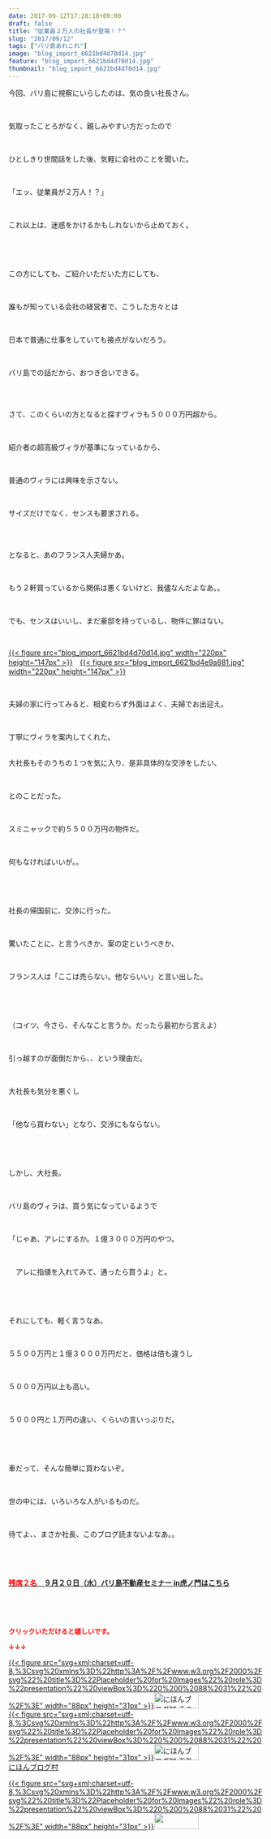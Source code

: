```yaml
---
date: 2017-09-12T17:28:18+09:00
draft: false
title: "従業員２万人の社長が登場！？"
slug: "2017/09/12"
tags: ["バリ島あれこれ"]
image: "blog_import_6621bd4d70d14.jpg"
feature: "blog_import_6621bd4d70d14.jpg"
thumbnail: "blog_import_6621bd4d70d14.jpg"
---
```

<p>今回、バリ島に視察にいらしたのは、気の良い社長さん。</p><p> </p><p>気取ったことろがなく、親しみやすい方だったので</p><p> </p><p>ひとしきり世間話をした後、気軽に会社のことを聞いた。</p><p> </p><p>「エッ、従業員が２万人！？」</p><p> </p><p>これ以上は、迷惑をかけるかもしれないから止めておく。</p><p> </p><p> </p><p>この方にしても、ご紹介いただいた方にしても、</p><p> </p><p>誰もが知っている会社の経営者で、こうした方々とは</p><p> </p><p>日本で普通に仕事をしていても接点がないだろう。</p><p> </p><p>バリ島での話だから、おつき合いできる。</p><p> </p><p><br/>さて、このくらいの方となると探すヴィラも５０００万円超から。</p><p> </p><p>紹介者の超高級ヴィラが基準になっているから、</p><p> </p><p>普通のヴィラには興味を示さない。</p><p> </p><p>サイズだけでなく、センスも要求される。</p><p> </p><p><br/>となると、あのフランス人夫婦かあ。</p><p> </p><p>もう２軒買っているから関係は悪くないけど、我儘なんだよなあ。。</p><p> </p><p>でも、センスはいいし、まだ豪邸を持っているし、物件に罪はない。</p><p> </p><p><a href="blog_import_6621bd4d70d14.jpg">{{< figure src="blog_import_6621bd4d70d14.jpg" width="220px" height="147px" >}}</a>　<a href="blog_import_6621bd4e9a881.jpg">{{< figure src="blog_import_6621bd4e9a881.jpg" width="220px" height="147px" >}}</a></p><p> </p><p>夫婦の家に行ってみると、相変わらず外面はよく、夫婦でお出迎え。</p><p> </p><p>丁寧にヴィラを案内してくれた。</p><p><br/>大社長もそのうちの１つを気に入り、是非具体的な交渉をしたい、</p><p> </p><p>とのことだった。</p><p> </p><p>スミニャックで約５５００万円の物件だ。</p><p> </p><p>何もなければいいが。。</p><p> </p><p> </p><p>社長の帰国前に、交渉に行った。</p><p> </p><p>驚いたことに、と言うべきか、案の定というべきか、</p><p> </p><p>フランス人は「ここは売らない。他ならいい」と言い出した。</p><p> </p><p> </p><p>（コイツ、今さら、そんなこと言うか。だったら最初から言えよ）</p><p> </p><p>引っ越すのが面倒だから、、という理由だ。</p><p> </p><p>大社長も気分を悪くし</p><p> </p><p>「他なら買わない」となり、交渉にもならない。</p><p> </p><p> </p><p>しかし、大社長。</p><p> </p><p>バリ島のヴィラは、買う気になっているようで</p><p> </p><p>「じゃあ、アレにするか。１億３０００万円のやつ。</p><p> </p><p>　アレに指値を入れてみて、通ったら買うよ」と。</p><p> </p><p> </p><p>それにしても、軽く言うなあ。</p><p> </p><p>５５００万円と１億３０００万円だと、価格は倍も違うし</p><p> </p><p>５０００万円以上も高い。</p><p> </p><p>５０００円と１万円の違い、くらいの言いっぷりだ。</p><p> </p><p> </p><p>車だって、そんな簡単に買わないぞ。</p><p> </p><p>世の中には、いろいろな人がいるものだ。</p><p> </p><p>待てよ、、まさか社長、このブログ読まないよなあ。。</p><p> </p><p> </p><p><span style="font-weight: bold;"><span style="text-decoration: underline;"><a href="iin.co.jp" target="_blank"><span style="color: rgb(255, 0, 0);">残席２名</span>　９月２０日（水）バリ島不動産セミナー in虎ノ門はこちら</a></span></span></p><p> </p><p> </p><p><font color="#ff0000" size="2"><strong>クリックいただけると嬉しいです。</strong></font></p><p><font color="#ff0000" size="2"><strong>↓↓↓</strong></font></p><p><a href="ranking.html?p_cid=01260127" id="&amp;blogmura_banner" target="_blank">{{< figure src="svg+xml;charset=utf-8,%3Csvg%20xmlns%3D%22http%3A%2F%2Fwww.w3.org%2F2000%2Fsvg%22%20title%3D%22Placeholder%20for%20Images%22%20role%3D%22presentation%22%20viewBox%3D%220%200%2088%2031%22%20%2F%3E" width="88px" height="31px" >}}<noscript><img alt="にほんブログ村 その他生活ブログ 不動産投資へ" border="0" height="31" src="//life.blogmura.com/hudousantoushi/img/hudousantoushi88_31.gif" width="88"></noscript></a><br/><a href="ranking.html?p_cid=01260127" target="_blank">{{< figure src="svg+xml;charset=utf-8,%3Csvg%20xmlns%3D%22http%3A%2F%2Fwww.w3.org%2F2000%2Fsvg%22%20title%3D%22Placeholder%20for%20Images%22%20role%3D%22presentation%22%20viewBox%3D%220%200%2088%2031%22%20%2F%3E" width="88px" height="31px" >}}<noscript><img alt="にほんブログ村 海外生活ブログ バリ島情報へ" border="0" height="31" src="https://img-proxy.blog-video.jp/images?url=http%3A%2F%2Foverseas.blogmura.com%2Fbali%2Fimg%2Fbali88_31.gif" width="88"></noscript></a><br/><a href="ranking.html?p_cid=01260127" target="_blank">にほんブログ村</a></p><p><a href="link.php?1804582" title="人気ブログランキングへ">{{< figure src="svg+xml;charset=utf-8,%3Csvg%20xmlns%3D%22http%3A%2F%2Fwww.w3.org%2F2000%2Fsvg%22%20title%3D%22Placeholder%20for%20Images%22%20role%3D%22presentation%22%20viewBox%3D%220%200%2088%2031%22%20%2F%3E" width="88px" height="31px" >}}<noscript><img border="0" height="31" src="https://blog.with2.net/img/banner/banner_22.gif" width="88"></noscript></a></p><p> </p><p> </p>

